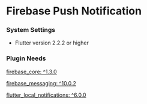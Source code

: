 # Firebase Push Notification

### System Settings
-  Flutter version 2.2.2 or higher

### Plugin Needs

[firebase_core: ^1.3.0](https://pub.dev/packages/firebase_core)

[firebase_messaging: ^10.0.2](https://pub.dev/packages/firebase_messaging)

[flutter_local_notifications: ^6.0.0](https://pub.dev/packages/flutter_local_notifications)
